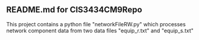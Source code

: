 ## README.md for  CIS3434CM9Repo

This project contains  a python  file "networkFileRW.py" which processes 
network component data from two data files  "equip_r.txt" and "equip_s.txt"